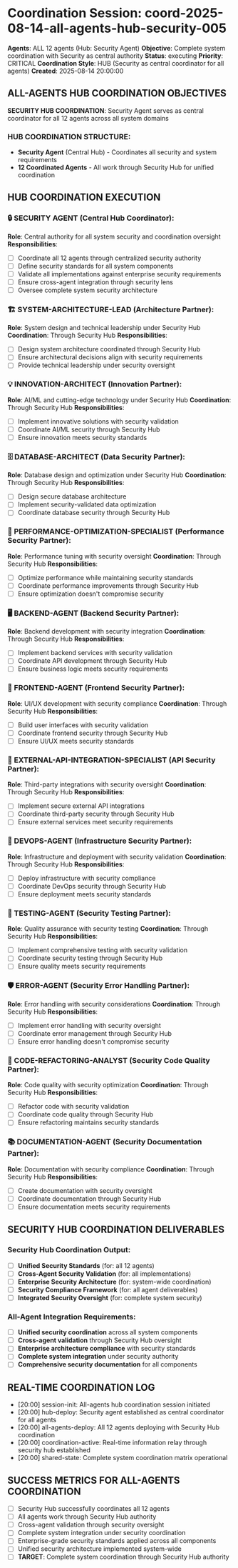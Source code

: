 # Coordination Session: coord-2025-08-14-all-agents-hub-security-005

**Agents**: ALL 12 agents (Hub: Security Agent)
**Objective**: Complete system coordination with Security as central authority
**Status**: executing
**Priority**: CRITICAL
**Coordination Style**: HUB (Security as central coordinator for all agents)
**Created**: 2025-08-14 20:00:00

## ALL-AGENTS HUB COORDINATION OBJECTIVES

**SECURITY HUB COORDINATION**: Security Agent serves as central coordinator for all 12 agents across all system domains

### **HUB COORDINATION STRUCTURE**:
- **Security Agent** (Central Hub) - Coordinates all security and system requirements
- **12 Coordinated Agents** - All work through Security Hub for unified coordination

## HUB COORDINATION EXECUTION

### 🔒 SECURITY AGENT (Central Hub Coordinator):
**Role**: Central authority for all system security and coordination oversight
**Responsibilities**:
- [ ] Coordinate all 12 agents through centralized security authority
- [ ] Define security standards for all system components
- [ ] Validate all implementations against enterprise security requirements
- [ ] Ensure cross-agent integration through security lens
- [ ] Oversee complete system security architecture

### 🏗️ SYSTEM-ARCHITECTURE-LEAD (Architecture Partner):
**Role**: System design and technical leadership under Security Hub
**Coordination**: Through Security Hub
**Responsibilities**:
- [ ] Design system architecture coordinated through Security Hub
- [ ] Ensure architectural decisions align with security requirements
- [ ] Provide technical leadership under security oversight

### 💡 INNOVATION-ARCHITECT (Innovation Partner):
**Role**: AI/ML and cutting-edge technology under Security Hub
**Coordination**: Through Security Hub
**Responsibilities**:
- [ ] Implement innovative solutions with security validation
- [ ] Coordinate AI/ML security through Security Hub
- [ ] Ensure innovation meets security standards

### 🗄️ DATABASE-ARCHITECT (Data Security Partner):
**Role**: Database design and optimization under Security Hub
**Coordination**: Through Security Hub
**Responsibilities**:
- [ ] Design secure database architecture
- [ ] Implement security-validated data optimization
- [ ] Coordinate database security through Security Hub

### 🚀 PERFORMANCE-OPTIMIZATION-SPECIALIST (Performance Security Partner):
**Role**: Performance tuning with security oversight
**Coordination**: Through Security Hub
**Responsibilities**:
- [ ] Optimize performance while maintaining security standards
- [ ] Coordinate performance improvements through Security Hub
- [ ] Ensure optimization doesn't compromise security

### 🖥️ BACKEND-AGENT (Backend Security Partner):
**Role**: Backend development with security integration
**Coordination**: Through Security Hub
**Responsibilities**:
- [ ] Implement backend services with security validation
- [ ] Coordinate API development through Security Hub
- [ ] Ensure business logic meets security requirements

### 🎨 FRONTEND-AGENT (Frontend Security Partner):
**Role**: UI/UX development with security compliance
**Coordination**: Through Security Hub
**Responsibilities**:
- [ ] Build user interfaces with security validation
- [ ] Coordinate frontend security through Security Hub
- [ ] Ensure UI/UX meets security standards

### 🔗 EXTERNAL-API-INTEGRATION-SPECIALIST (API Security Partner):
**Role**: Third-party integrations with security oversight
**Coordination**: Through Security Hub
**Responsibilities**:
- [ ] Implement secure external API integrations
- [ ] Coordinate third-party security through Security Hub
- [ ] Ensure external services meet security requirements

### 🚢 DEVOPS-AGENT (Infrastructure Security Partner):
**Role**: Infrastructure and deployment with security validation
**Coordination**: Through Security Hub
**Responsibilities**:
- [ ] Deploy infrastructure with security compliance
- [ ] Coordinate DevOps security through Security Hub
- [ ] Ensure deployment meets security standards

### 🧪 TESTING-AGENT (Security Testing Partner):
**Role**: Quality assurance with security testing
**Coordination**: Through Security Hub
**Responsibilities**:
- [ ] Implement comprehensive testing with security validation
- [ ] Coordinate security testing through Security Hub
- [ ] Ensure quality meets security requirements

### 🛡️ ERROR-AGENT (Security Error Handling Partner):
**Role**: Error handling with security considerations
**Coordination**: Through Security Hub
**Responsibilities**:
- [ ] Implement error handling with security oversight
- [ ] Coordinate error management through Security Hub
- [ ] Ensure error handling doesn't compromise security

### 🔧 CODE-REFACTORING-ANALYST (Security Code Quality Partner):
**Role**: Code quality with security optimization
**Coordination**: Through Security Hub
**Responsibilities**:
- [ ] Refactor code with security validation
- [ ] Coordinate code quality through Security Hub
- [ ] Ensure refactoring maintains security standards

### 📚 DOCUMENTATION-AGENT (Security Documentation Partner):
**Role**: Documentation with security compliance
**Coordination**: Through Security Hub
**Responsibilities**:
- [ ] Create documentation with security oversight
- [ ] Coordinate documentation through Security Hub
- [ ] Ensure documentation meets security requirements

## SECURITY HUB COORDINATION DELIVERABLES

### Security Hub Coordination Output:
- [ ] **Unified Security Standards** (for: all 12 agents)
- [ ] **Cross-Agent Security Validation** (for: all implementations)
- [ ] **Enterprise Security Architecture** (for: system-wide coordination)
- [ ] **Security Compliance Framework** (for: all agent deliverables)
- [ ] **Integrated Security Oversight** (for: complete system security)

### All-Agent Integration Requirements:
- [ ] **Unified security coordination** across all system components
- [ ] **Cross-agent validation** through Security Hub oversight
- [ ] **Enterprise architecture compliance** with security standards
- [ ] **Complete system integration** under security authority
- [ ] **Comprehensive security documentation** for all components

## REAL-TIME COORDINATION LOG
- [20:00] session-init: All-agents hub coordination session initiated
- [20:00] hub-deploy: Security agent established as central coordinator for all agents
- [20:00] all-agents-deploy: All 12 agents deploying with Security Hub coordination
- [20:00] coordination-active: Real-time information relay through security hub established
- [20:00] shared-state: Complete system coordination matrix operational

## SUCCESS METRICS FOR ALL-AGENTS COORDINATION
- [ ] Security Hub successfully coordinates all 12 agents
- [ ] All agents work through Security Hub authority
- [ ] Cross-agent validation through security oversight
- [ ] Complete system integration under security coordination
- [ ] Enterprise-grade security standards applied across all components
- [ ] Unified security architecture implemented system-wide
- [ ] **TARGET**: Complete system coordination through Security Hub authority